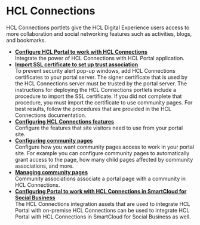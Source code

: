 # HCL Connections

HCL Connections portlets give the HCL Digital Experience users access to more collaboration and social networking features such as activities, blogs, and bookmarks.


-   **[Configure HCL Portal to work with HCL Connections](../connect/c_connections_overview.md)**  
Integrate the power of HCL Connections with HCL Portal application.
-   **[Import SSL certificate to set up trust association](../collab/i_coll_t_enable_lctrust.md)**  
To prevent security alert pop-up windows, add HCL Connections certificates to your portal server. The signer certificate that is used by the HCL Connections server must be trusted by the portal server. The instructions for deploying the HCL Connections portlets include a procedure to import the SSL certificate. If you did not complete that procedure, you must import the certificate to use community pages. For best results, follow the procedures that are provided in the HCL Connections documentation.
-   **[Configuring HCL Connections features](../collab/i_coll_t_enable_lcparent.md)**  
 Configure the features that site visitors need to use from your portal site.
-   **[Configuring community pages](../admin-system/commpages_config.md)**  
Configure how you want community pages access to work in your portal site. For example you can configure community pages to automatically grant access to the page, how many child pages affected by community associations, and more.
-   **[Managing community pages](../admin-system/managing_community_pages)**  
Community associations associate a portal page with a community in HCL Connections.
-   **[Configuring Portal to work with HCL Connections in SmartCloud for Social Business](../dev-portlet/integrate_portal_sc4sb.md)**  
The HCL Connections integration assets that are used to integrate HCL Portal with on-premise HCL Connections can be used to integrate HCL Portal with HCL Connections in SmartCloud for Social Business as well.



<!-- **Related information**  


[Integrating](../admin-system/integrating_parent.md) -->

